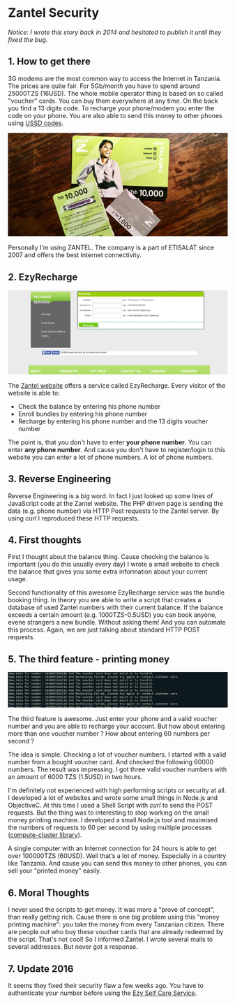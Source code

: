 # Zantel Security 

*Notice: I wrote this story back in 2014 and hesitated to publish it until they fixed the bug.*

## 1. How to get there

3G modems are the most common way to access the Internet in Tanzania. The prices are quite fair. For 5Gb/month you have to spend around 25000TZS (16USD). The whole mobile operator thing is based on so called "voucher" cards. You can buy them everywhere at any time. On the back you find a 13 digits code. To recharge your phone/modem you enter the code on your phone.
You are also able to send this money to other phones using [USSD codes](http://en.wikipedia.org/wiki/Unstructured_Supplementary_Service_Data).

![Voucher cards from Zantel](voucher.jpg)

Personally I'm using ZANTEL. The company is a part of ETISALAT since 2007 and offers the best Internet connectivity. 

## 2. EzyRecharge

![EzyRecharge service at zantel.com](zantel01.png)


The [Zantel website](http://zantel.com/) offers a service called EzyRecharge. Every visitor of the website is able to:

+ Check the balance by entering his phone number
+ Enroll bundles by entering his phone number
+ Recharge by entering his phone number and the 13 digits voucher number

The point is, that you don't have to enter **your phone number**. You can enter **any phone number**. And cause you don't have to register/login to this website you can enter a lot of phone numbers. A lot of phone numbers.

## 3. Reverse Engineering

Reverse Engineering is a big word. In fact I just looked up some lines of JavaScript code at the Zantel website. The PHP driven page is sending the data (e.g. phone number) via HTTP Post requests to the Zantel server. By using *curl* I reproduced these HTTP requests.

## 4. First thoughts

First I thought about the balance thing. Cause checking the balance is important (you do this usually every day) I wrote a small website to check the balance that gives you some extra information about your current usage.

Second functionality of this awesome EzyRecharge service was the bundle booking thing. In theory you are able to write a script that creates a database of used Zantel numbers with their current balance. If the balance exceeds a certain amount  (e.g. 1000TZS-0.5USD) you can book anyone, evene strangers a new bundle. Without asking them! And you can automate this process. Again, we are just talking about standard HTTP POST requests.

## 5. The third feature - printing money

![Standard results](zantel02.png)

The third feature is awesome. Just enter your phone and a valid voucher number and you are able to recharge your account. But how about entering more than one voucher number ? How about entering 60 numbers per second ?

The idea is simple. Checking a lot of voucher numbers. I started with a valid number from a bought voucher card. And checked the following 60000 numbers. The result was impressing. I got three valid voucher numbers with an amount of 6000 TZS (1.5USD) in two hours.

I'm definitely not experienced with high performing scripts or security at all. I developed a lot of websites and wrote some small things in Node.js and ObjectiveC.
At this time I used a Shell Script with *curl* to send the POST requests. But the thing was to interesting to stop working on the small money printing machine.
I developed a small Node.js tool and maximised the numbers of requests to 60 per second by using multiple processes ([compute-cluster library](https://github.com/lloyd/node-compute-cluster)).

A single computer with an Internet connection for 24 hours is able to get over 100000TZS (60USD). Well that’s a lot of money. Especially in a country like Tanzania. And cause you can send this money to other phones, you can sell your "printed money" easily.

## 6. Moral Thoughts

I never used the scripts to get money. It was more a "prove of concept", than really getting rich. Cause there is one big problem using this "money printing machine":
you take the money from every Tanzanian citizen. There are people out who buy these voucher cards that are already	redeemed by the script. That's not cool!
So I informed Zantel. I wrote several mails to several addresses. But never got a response.

## 7. Update 2016

It seems they fixed their security flaw a few weeks ago. You have to authenticate your number before using the [Ezy Self Care Service](http://www.zantel.com/ezyrecharge/auth.php).


